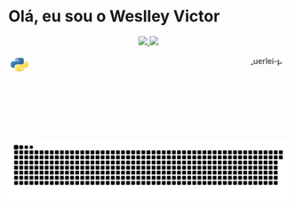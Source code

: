 <h1>Olá, eu sou o Weslley Victor</h1>
<div align="center">
  <a href="https://github.com/wezlley">
  <img height="180em" src="https://github-readme-stats.vercel.app/api?username=wezlley&show_icons=true&theme=dracula&include_all_commits=true&count_private=true"/>
    <img height="180em" src="https://github-readme-stats.vercel.app/api/top-langs/?username=wezlley&layout=compact&langs_count=7&theme=dracula"/>
</div>
  
  <div style="display: inline_block"><br>
  <img align="center" alt="uerlei-Python" height="30" width="40" src="https://raw.githubusercontent.com/devicons/devicon/master/icons/python/python-original.svg">
  <img align="right" alt="uerlei-pic" height="150" style="border-radius:50px;" src="http://cdn.discordapp.com/avatars/474627600682319872/a809d1e0352dfa0f8727e3d779d84352.png?width=676&height=676">
</div>
  
<div> 
 
  ![Snake animation](https://github.com/wezlley/wezlley/blob/output/github-contribution-grid-snake.svg)
 
</div>
